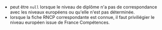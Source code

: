 - peut être `null` lorsque le niveau de diplôme n'a pas de correspondance avec les niveaux européens ou qu'elle n'est pas déterminée.
- lorsque la fiche RNCP correspondante est connue, il faut priviliégier le niveau européen issue de France Compétences.
